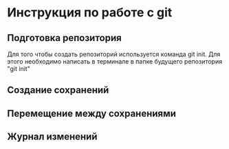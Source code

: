 # Инструкция по работе с git 

## Подготовка  репозитория
Для того чтобы создать репозиторий используется команда git init.  Для этого необходимо написать в терминале в папке будущего репозитория "git init"

## Создание сохранений

## Перемещение между сохранениями

## Журнал изменений

## 

##